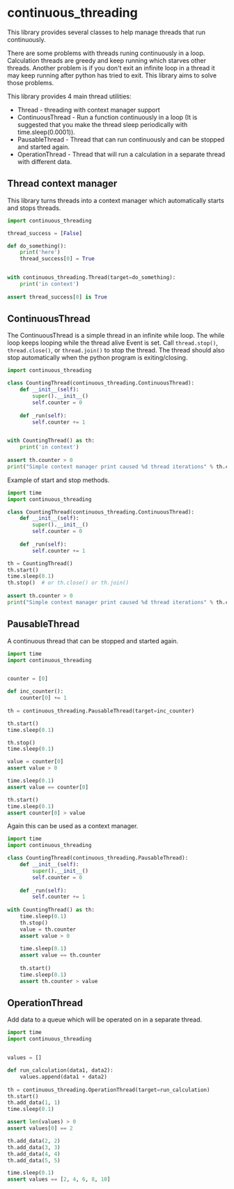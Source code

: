 # continuous_threading
This library provides several classes to help manage threads that run continuously.

There are some problems with threads runing continuously in a loop. Calculation threads are greedy and keep running 
which starves other threads. Another problem is if you don't exit an infinite loop in a thread it may keep running 
after python has tried to exit. This library aims to solve those problems.

This library provides 4 main thread utilities:
  * Thread - threading with context manager support
  * ContinuousThread - Run a function continuously in a loop (It is suggested that you make the thread sleep periodically with time.sleep(0.0001)).
  * PausableThread - Thread that can run continuously and can be stopped and started again.
  * OperationThread - Thread that will run a calculation in a separate thread with different data.


## Thread context manager
This library turns threads into a context manager which automatically starts and stops threads.

```python
import continuous_threading

thread_success = [False]

def do_something():
    print('here')
    thread_success[0] = True


with continuous_threading.Thread(target=do_something):
    print('in context')
    
assert thread_success[0] is True
```

## ContinuousThread
The ContinuousThread is a simple thread in an infinite while loop. The while loop keeps looping while the thread 
alive Event is set. Call `thread.stop()`, `thread.close()`, or `thread.join()` to stop the thread. The thread should 
also stop automatically when the python program is exiting/closing.

```python
import continuous_threading

class CountingThread(continuous_threading.ContinuousThread):
    def __init__(self):
        super().__init__()
        self.counter = 0
        
    def _run(self):
        self.counter += 1


with CountingThread() as th:
    print('in context')
    
assert th.counter > 0
print("Simple context manager print caused %d thread iterations" % th.counter)
```

Example of start and stop methods.
```python
import time
import continuous_threading

class CountingThread(continuous_threading.ContinuousThread):
    def __init__(self):
        super().__init__()
        self.counter = 0
        
    def _run(self):
        self.counter += 1

th = CountingThread()
th.start()
time.sleep(0.1)
th.stop()  # or th.close() or th.join()
    
assert th.counter > 0
print("Simple context manager print caused %d thread iterations" % th.counter)
```

## PausableThread
A continuous thread that can be stopped and started again.

```python
import time
import continuous_threading


counter = [0]

def inc_counter():
    counter[0] += 1
    
th = continuous_threading.PausableThread(target=inc_counter)

th.start()
time.sleep(0.1)

th.stop()
time.sleep(0.1)

value = counter[0]
assert value > 0

time.sleep(0.1)
assert value == counter[0]

th.start()
time.sleep(0.1)
assert counter[0] > value
```

Again this can be used as a context manager.
```python
import time
import continuous_threading

class CountingThread(continuous_threading.PausableThread):
    def __init__(self):
        super().__init__()
        self.counter = 0
        
    def _run(self):
        self.counter += 1
        
with CountingThread() as th:
    time.sleep(0.1)
    th.stop()
    value = th.counter
    assert value > 0
    
    time.sleep(0.1)
    assert value == th.counter
    
    th.start()
    time.sleep(0.1)
    assert th.counter > value
```

## OperationThread
Add data to a queue which will be operated on in a separate thread.

```python
import time
import continuous_threading


values = []

def run_calculation(data1, data2):
    values.append(data1 + data2)
    
th = continuous_threading.OperationThread(target=run_calculation)
th.start()
th.add_data(1, 1)
time.sleep(0.1)

assert len(values) > 0
assert values[0] == 2

th.add_data(2, 2)
th.add_data(3, 3)
th.add_data(4, 4)
th.add_data(5, 5)

time.sleep(0.1)
assert values == [2, 4, 6, 8, 10]
```
